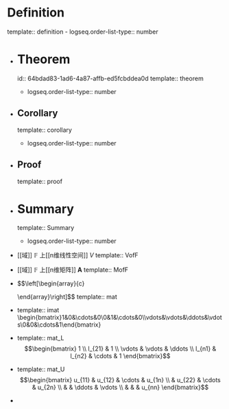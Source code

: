 # Definition
template:: definition
	- logseq.order-list-type:: number
- # Theorem
  id:: 64bdad83-1ad6-4a87-affb-ed5fcbddea0d
  template:: theorem
	- logseq.order-list-type:: number
- ## Corollary
  template:: corollary
	- logseq.order-list-type:: number
- ## Proof
  template:: proof
- # Summary
  template:: Summary
	- logseq.order-list-type:: number
- [[域]] $\mathbb{F}$ 上[[n维线性空间]] $V$
  template:: VofF
- [[域]] $\mathbb{F}$ 上[[n维矩阵]] $\boldsymbol{A}$
  template:: MofF
- $$\left[\begin{array}{c}
  
  \end{array}\right]$$
  template:: mat
- template:: imat
  \begin{bmatrix}1&0&\cdots&0\\0&1&\cdots&0\\\vdots&\vdots&\ddots&\vdots\\0&0&\cdots&1\end{bmatrix}
- template:: mat_L
  $$\begin{bmatrix}
  1 \\
  l_{21} & 1 \\
  \vdots & \vdots & \ddots \\
  l_{n1} & l_{n2} & \cdots & 1
  \end{bmatrix}$$
- template:: mat_U
  $$\begin{bmatrix}
  u_{11} & u_{12} & \cdots & u_{1n} \\
  & u_{22} & \cdots & u_{2n} \\
  & & \ddots & \vdots \\
  & & & u_{nn} 
  \end{bmatrix}$$
-